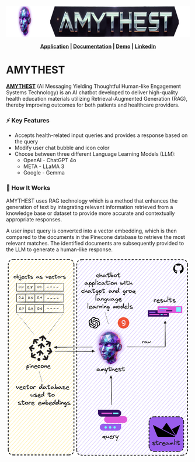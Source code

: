 <!--AMYTHEST Banner-->
<p align='center'>
  <img width='850' height='85' src='docs/img/amythest_banner.png' alt='AMYTHEST Banner' />
</p> 

<!--Add links for app, docs, demo, and LinkedIn profile-->
<p align='center'>
  <b> <a href='https://amythest.streamlit.app/'>Application</a> | <a href='https://tyrawls.github.io/healthcare-ai-patient-education-chatbot'>Documentation</a> | <a href=''>Demo</a> | <a href='https://www.linkedin.com/in/tyrellrawls/'>LinkedIn</a> </b>
</p>


# AMYTHEST

[**AMYTHEST**](https://amythest.streamlit.app/) (AI Messaging Yielding Thoughtful Human-like Engagement Systems Technology) is an AI chatbot developed to deliver high-quality health education materials utilizing Retrieval-Augmented Generation (RAG), thereby improving outcomes for both patients and healthcare providers.

### ⚡ Key Features

* Accepts health-related input queries and provides a response based on the query
* Modify user chat bubble and icon color
* Choose between three different Language Learning Models (LLM):
    * OpenAI - ChatGPT 4o
    * META - LLaMA 3
    * Google - Gemma

### 🧠 How It Works

AMYTHEST uses RAG technology which is a method that enhances the generation of text by integrating relevant information retrieved from a knowledge base or dataset to provide more accurate and contextually appropriate responses.

A user input query is converted into a vector embedding, which is then compared to the documents in the Pinecone database to retrieve the most relevant matches. The identified documents are subsequently provided to the LLM to generate a human-like response.

<!--RAG Architecture-->
<p align='center'>
  <img width='500' height='545' src='docs/img/rag_architecture.png' alt='RAG Architecture' />
</p>
